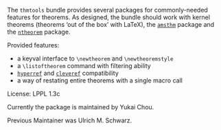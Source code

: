 The `thmtools` bundle provides several packages for commonly-needed 
features for theorems. As designed, the bundle should work with kernel
theorems (theorems ‘out of the box’ with LaTeX), 
the [`amsthm`](https://ctan.org/pkg/amsmath) package and 
the [`ntheorem`](https://ctan.org/pkg/ntheorem) package.
    
Provided features:
 - a keyval interface to `\newtheorem` and `\newtheoremstyle`
 - a `\listoftheorem` command with filtering ability
 - [`hyperref`](https://ctan.org/pkg/hyperref) and [`cleveref`](https://ctan.org/pkg/cleveref) compatibility
 - a way of restating entire theorems with a single macro call

License: LPPL 1.3c

Currently the package is maintained by Yukai Chou.

Previous Maintainer was Ulrich M. Schwarz.
